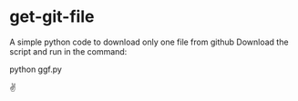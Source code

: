 # get-git-file
A simple python code to download only one file from github
Download the script and run in the command: 

python ggf.py <gitscripturl>
  
✌
